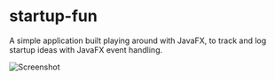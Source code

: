 # startup-fun
A simple application built playing around with JavaFX, to track and log startup ideas with JavaFX event handling.


![Screenshot](https://github.com/RlundqvistJr/startup-fun/resources/application-scrnshot.png)
